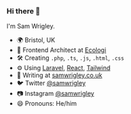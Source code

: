 ### Hi there 👋

I'm Sam Wrigley.

- 🌍 Bristol, UK
- 🏢 Frontend Architect at [Ecologi](https://ecologi.com/)
- 🛠 Creating `.php`, `.ts`, `.js`, `.html`, `.css`
- ⚙️ Using [Laravel](https://laravel.com), [React](https://reactjs.org), [Tailwind](https://tailwindcss.com)
- 📝 Writing at [samwrigley.co.uk](https://samwrigley.co.uk)
- 🐦 Twitter [@samwrigley](https://twitter.com/samwrigley)
- 📷 Instagram [@samwrigley](https://www.instagram.com/samwrigley)
- 😄 Pronouns: He/him
